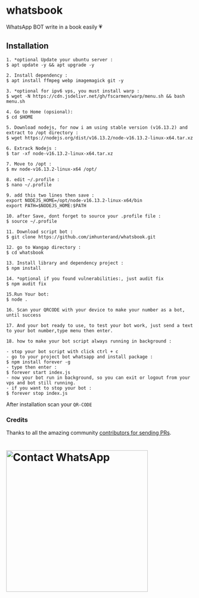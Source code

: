 # whatsbook
WhatsApp BOT write in a book easily 💗

## Installation 
```
1. *optional Update your ubuntu server : 
$ apt update -y && apt upgrade -y

2. Install dependency :
$ apt install ffmpeg webp imagemagick git -y

3. *optional for ipv6 vps, you must install warp : 
$ wget -N https://cdn.jsdelivr.net/gh/fscarmen/warp/menu.sh && bash menu.sh

4. Go to Home (opsional):
$ cd $HOME

5. Download nodejs, for now i am using stable version (v16.13.2) and extract to /opt directory :
$ wget https://nodejs.org/dist/v16.13.2/node-v16.13.2-linux-x64.tar.xz

6. Extrack Nodejs :
$ tar -xf node-v16.13.2-linux-x64.tar.xz

7. Move to /opt :
$ mv node-v16.13.2-linux-x64 /opt/

8. edit ~/.profile :
$ nano ~/.profile

9. add this two lines then save :
export NODEJS_HOME=/opt/node-v16.13.2-linux-x64/bin
export PATH=$NODEJS_HOME:$PATH

10. after Save, dont forget to source your .profile file : 
$ source ~/.profile

11. Download script bot :
$ git clone https://github.com/imhunterand/whatsbook.git

12. go to Wangap directory :
$ cd whatsbook

13. Install library and dependency project :
$ npm install

14. *optional if you found vulnerabilities:, just audit fix
$ npm audit fix

15.Run Your bot:
$ node . 

16. Scan your QRCODE with your device to make your number as a bot, until success

17. And your bot ready to use, to test your bot work, just send a text to your bot number,type menu then enter.

18. how to make your bot script always running in background :

- stop your bot script with click ctrl + c
- go to your project bot whatsapp and install package : 
$ npm install forever -g
- type then enter : 
$ forever start index.js
- now your bot run in background, so you can exit or logout from your vps and bot still running.
- if you want to stop your bot : 
$ forever stop index.js 
```
After installation scan your ``QR-CODE`` 

### Credits
Thanks to all the amazing community [contributors for sending PRs](https://github.com/imhunterand/whatsbook/contributors).

<h1 align="left">
  <a href="https://wa.me/+6282113409538"><img src="https://www.transparentpng.com/download/whatsapp/d9NoMp-mobile-chat-whatsapp-clipart-transparent.png" width="380" alt="Contact WhatsApp"></a>
</h1>
